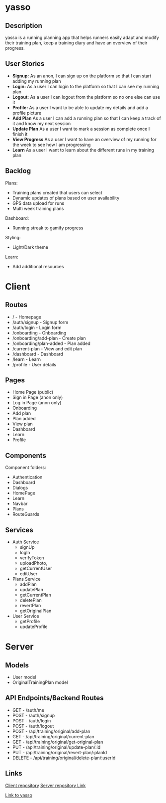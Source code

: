 # yasso

## Description

yasso is a running planning app that helps runners easily adapt and modify their training plan, keep a training diary and have an overview of their progress.

## User Stories

-  **Signup:** As an anon, I can sign up on the platform so that I can start adding my running plan
-  **Login:** As a user I can login to the platform so that I can see my running plan
-  **Logout:** As a user I can logout from the platform so no one else can use it
-  **Profile:** As a user I want to be able to update my details and add a profile picture
-  **Add Plan** As a user I can add a running plan so that I can keep a track of it and know my next session
-  **Update Plan** As a user I want to mark a session as complete once I finish it
-  **View Progress** As a user I want to have an overview of my running for the week to see how I am progressing
-  **Learn** As a user I want to learn about the different runs in my training plan

## Backlog

Plans:
- Training plans created that users can select
- Dynamic updates of plans based on user availability
- GPS data upload for runs
- Multi week training plans

Dashboard:
- Running streak to gamify progress

Styling:
- Light/Dark theme

Learn:
- Add additional resources
  
# Client

## Routes

- / - Homepage
- /auth/signup - Signup form
- /auth/login - Login form
- /onboarding - Onboarding
- /onboarding/add-plan - Create plan
- /onboarding/plan-added - Plan added
- /current-plan - View and edit plan
- /dashboard - Dashboard
- /learn - Learn
- /profile - User details

## Pages

- Home Page (public)
- Sign in Page (anon only)
- Log in Page (anon only)
- Onboarding
- Add plan
- Plan added
- View plan
- Dashboard
- Learn
- Profile

## Components

Component folders:

- Authentication
- Dashboard
- Dialogs
- HomePage
- Learn
- Navbar
- Plans
- RouteGuards


## Services

- Auth Service
    - signUp
    - logIn
    - verifyToken
    - uploadPhoto,
    - getCurrentUser
    - editUser
- Plans Service
    - addPlan
    - updatePlan
    - getCurrentPlan
    - deletePlan
    - revertPlan
    - getOriginalPlan
- User Service
    - getProfile
    - updateProfile

# Server

## Models

- User model
- OriginalTrainingPlan model

## API Endpoints/Backend Routes

- GET - /auth/me
- POST - /auth/signup
- POST - /auth/login
- POST - /auth/logout
- POST - /api/training/original/add-plan
- GET - /api/training/original/current-plan
- GET - /api/training/original/get-original-plan
- PUT - /api/training/original/update-plan/:id
- PUT - /api/training/original/revert-plan/:planId
- DELETE - /api/training/original/delete-plan/:userId


## Links

[Client repository](https://github.com/ollie-j-j/yasso-project-client/tree/main)
[Server repository Link](https://github.com/ollie-j-j/yasso-project-server)

[Link to yasso](https://yasso-run.netlify.app/)
